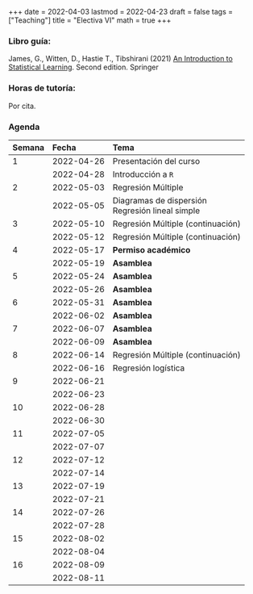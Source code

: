 +++
date      = 2022-04-03
lastmod   = 2022-04-23
draft     = false
tags      = ["Teaching"]
title     = "Electiva VI"
math      = true
+++

### Libro guía:

James, G.,  Witten, D., Hastie T., Tibshirani (2021) [An Introduction to Statistical Learning](https://hastie.su.domains/ISLR2/ISLRv2_website.pdf). Second edition. Springer

 
### Horas de tutoría: 

Por cita.

### Agenda


|Semana |Fecha      |Tema                   |
|:------|:----------|:----------------------|
|1      |2022-04-26 |Presentación del curso |
|&nbsp; |2022-04-28 | Introducción a `R`    |
|2      |2022-05-03 | Regresión Múltiple   |
|&nbsp; |2022-05-05 | Diagramas de dispersión <br> Regresión lineal simple |
|3      |2022-05-10 | Regresión Múltiple (continuación) |
|&nbsp; |2022-05-12 | Regresión Múltiple (continuación) |
|4      |2022-05-17 | **Permiso académico** |
|&nbsp; |2022-05-19 | **Asamblea** |
|5      |2022-05-24 | **Asamblea** |
|&nbsp; |2022-05-26 | **Asamblea** |
|6      |2022-05-31 | **Asamblea** |
|&nbsp; |2022-06-02 | **Asamblea** |
|7      |2022-06-07 | **Asamblea**|
|&nbsp; |2022-06-09 | **Asamblea**|
|8      |2022-06-14 | Regresión Múltiple (continuación)|
|&nbsp; |2022-06-16 | Regresión logística |
|9      |2022-06-21 |&nbsp;                 |
|&nbsp; |2022-06-23 |&nbsp;                 |
|10     |2022-06-28 |&nbsp;                 |
|&nbsp; |2022-06-30 |&nbsp;                 |
|11     |2022-07-05 |&nbsp;                 |
|&nbsp; |2022-07-07 |&nbsp;                 |
|12     |2022-07-12 |&nbsp;                 |
|&nbsp; |2022-07-14 |&nbsp;                 |
|13     |2022-07-19 |&nbsp;                 |
|&nbsp; |2022-07-21 |&nbsp;                 |
|14     |2022-07-26 |&nbsp;                 |
|&nbsp; |2022-07-28 |&nbsp;                 |
|15     |2022-08-02 |&nbsp;                 |
|&nbsp; |2022-08-04 |&nbsp;                 |
|16     |2022-08-09 |&nbsp;                 |
|&nbsp; |2022-08-11 |&nbsp;                 |
